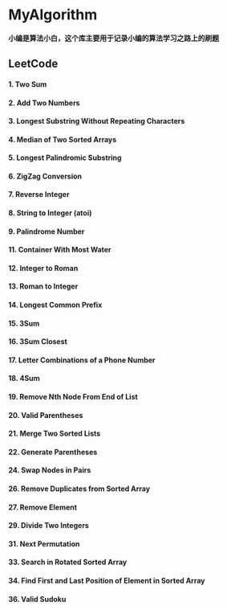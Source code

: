 # MyAlgorithm
**小编是算法小白，这个库主要用于记录小编的算法学习之路上的刷题**
## LeetCode
#### 1. Two Sum
#### 2. Add Two Numbers
#### 3. Longest Substring Without Repeating Characters
#### 4. Median of Two Sorted Arrays
#### 5. Longest Palindromic Substring
#### 6. ZigZag Conversion
#### 7. Reverse Integer
#### 8. String to Integer (atoi)
#### 9. Palindrome Number

#### 11. Container With Most Water

#### 12. Integer to Roman

#### 13. Roman to Integer

#### 14. Longest Common Prefix

#### 15. 3Sum

#### 16. 3Sum Closest

#### 17. Letter Combinations of a Phone Number

#### 18. 4Sum

#### 19. Remove Nth Node From End of List

#### 20. Valid Parentheses

#### 21. Merge Two Sorted Lists

#### 22. Generate Parentheses

#### 24. Swap Nodes in Pairs

#### 26. Remove Duplicates from Sorted Array
#### 27. Remove Element

#### 29. Divide Two Integers

#### 31. Next Permutation    

#### 33. Search in Rotated Sorted Array    

#### 34. Find First and Last Position of Element in Sorted Array    

#### 36. Valid Sudoku

